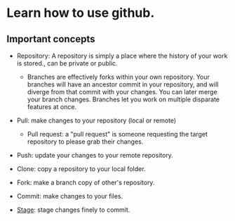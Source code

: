# Learn how to use github.

## Important concepts

- Repository: A repository is simply a place where the history of your work is stored., can be private or public.
  - Branches are effectively forks within your own repository. Your branches will have an ancestor commit in your repository, and will diverge from that commit with your changes. You can later merge your branch changes. Branches let you work on multiple disparate features at once.
  
- Pull: make changes to your repository (local or remote)
  - Pull request: a "pull request" is someone requesting the target repository to please grab their changes. 
  
- Push: update your changes to your remote repository.

- Clone: copy a repository to your local folder.

- Fork: make a branch copy of other's repository. 

- Commit: make changes to your files.

- [Stage](https://softwareengineering.stackexchange.com/questions/119782/what-does-stage-mean-in-git): stage changes finely to commit.

